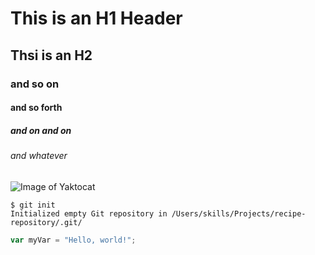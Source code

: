 # This is an H1 Header
## Thsi is an H2
### and so on
#### and so forth
##### and on and on
###### and whatever

![Image of Yaktocat](https://octodex.github.com/images/yaktocat.png)

```
$ git init
Initialized empty Git repository in /Users/skills/Projects/recipe-repository/.git/
```

``` javascript
var myVar = "Hello, world!";
```

